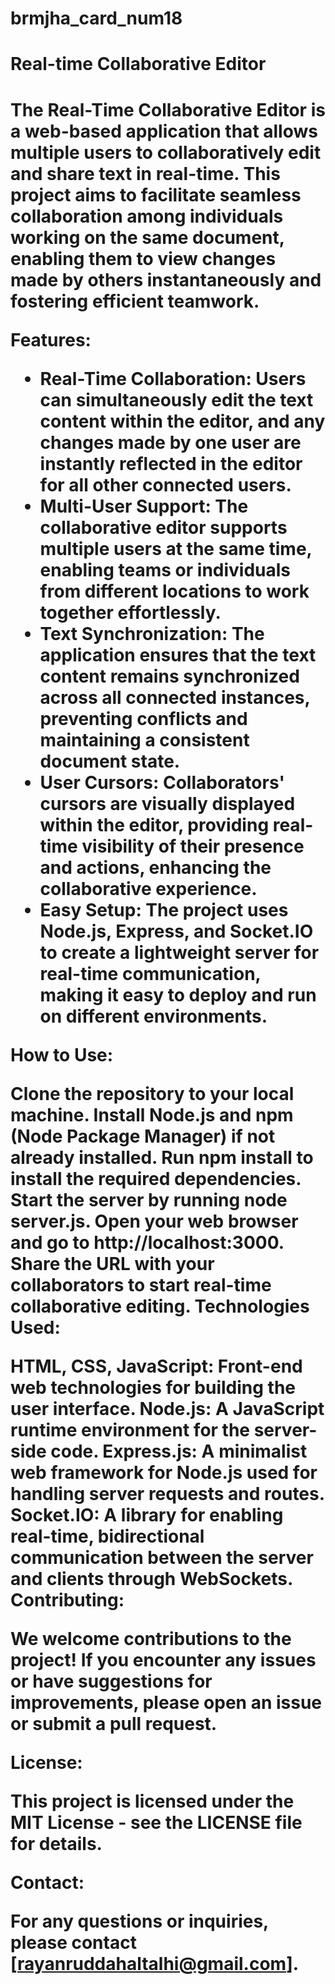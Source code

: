 # brmjha_card_num18
<h1>Real-time Collaborative Editor<h1/>

The Real-Time Collaborative Editor is a web-based application that allows multiple users to collaboratively edit and share text in real-time. This project aims to facilitate seamless collaboration among individuals working on the same document, enabling them to view changes made by others instantaneously and fostering efficient teamwork.

Features:
<ul>
 
<li>Real-Time Collaboration: Users can simultaneously edit the text content within the editor, and any changes made by one user are instantly reflected in the editor for all other connected users.</li>

<li>Multi-User Support: The collaborative editor supports multiple users at the same time, enabling teams or individuals from different locations to work together effortlessly.</li>

<li>Text Synchronization: The application ensures that the text content remains synchronized across all connected instances, preventing conflicts and maintaining a consistent document state.</li>

<li>User Cursors: Collaborators' cursors are visually displayed within the editor, providing real-time visibility of their presence and actions, enhancing the collaborative experience.</li>

<li>Easy Setup: The project uses Node.js, Express, and Socket.IO to create a lightweight server for real-time communication, making it easy to deploy and run on different environments.</li>
 

</ul>
How to Use:

Clone the repository to your local machine.
Install Node.js and npm (Node Package Manager) if not already installed.
Run npm install to install the required dependencies.
Start the server by running node server.js.
Open your web browser and go to http://localhost:3000.
Share the URL with your collaborators to start real-time collaborative editing.
Technologies Used:

HTML, CSS, JavaScript: Front-end web technologies for building the user interface.
Node.js: A JavaScript runtime environment for the server-side code.
Express.js: A minimalist web framework for Node.js used for handling server requests and routes.
Socket.IO: A library for enabling real-time, bidirectional communication between the server and clients through WebSockets.
Contributing:

We welcome contributions to the project! If you encounter any issues or have suggestions for improvements, please open an issue or submit a pull request.

License:

This project is licensed under the MIT License - see the LICENSE file for details.

Contact:

For any questions or inquiries, please contact [rayanruddahaltalhi@gmail.com].

